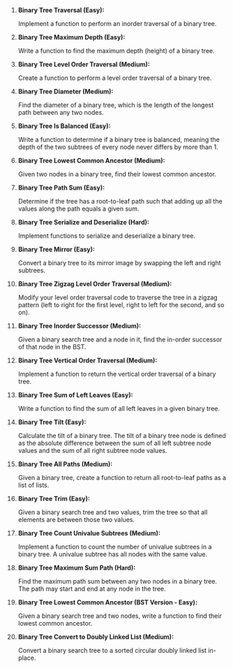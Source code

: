 1. **Binary Tree Traversal (Easy):**
   
   Implement a function to perform an inorder traversal of a binary tree.

2. **Binary Tree Maximum Depth (Easy):**
   
   Write a function to find the maximum depth (height) of a binary tree.

3. **Binary Tree Level Order Traversal (Medium):**
   
   Create a function to perform a level order traversal of a binary tree.

4. **Binary Tree Diameter (Medium):**
   
   Find the diameter of a binary tree, which is the length of the longest path between any two nodes.

5. **Binary Tree Is Balanced (Easy):**
   
   Write a function to determine if a binary tree is balanced, meaning the depth of the two subtrees of every node never differs by more than 1.

6. **Binary Tree Lowest Common Ancestor (Medium):**
   
   Given two nodes in a binary tree, find their lowest common ancestor.

7. **Binary Tree Path Sum (Easy):**
   
   Determine if the tree has a root-to-leaf path such that adding up all the values along the path equals a given sum.

8. **Binary Tree Serialize and Deserialize (Hard):**
   
   Implement functions to serialize and deserialize a binary tree.

9. **Binary Tree Mirror (Easy):**
   
   Convert a binary tree to its mirror image by swapping the left and right subtrees.

10. **Binary Tree Zigzag Level Order Traversal (Medium):**
    
    Modify your level order traversal code to traverse the tree in a zigzag pattern (left to right for the first level, right to left for the second, and so on).

11. **Binary Tree Inorder Successor (Medium):**
    
    Given a binary search tree and a node in it, find the in-order successor of that node in the BST.

12. **Binary Tree Vertical Order Traversal (Medium):**
    
    Implement a function to return the vertical order traversal of a binary tree.

13. **Binary Tree Sum of Left Leaves (Easy):**
    
    Write a function to find the sum of all left leaves in a given binary tree.

14. **Binary Tree Tilt (Easy):**
    
    Calculate the tilt of a binary tree. The tilt of a binary tree node is defined as the absolute difference between the sum of all left subtree node values and the sum of all right subtree node values.


15. **Binary Tree All Paths (Medium):**
    
    Given a binary tree, create a function to return all root-to-leaf paths as a list of lists.

16. **Binary Tree Trim (Easy):**
    
    Given a binary search tree and two values, trim the tree so that all elements are between those two values.

17. **Binary Tree Count Univalue Subtrees (Medium):**
    
    Implement a function to count the number of univalue subtrees in a binary tree. A univalue subtree has all nodes with the same value.


18. **Binary Tree Maximum Sum Path (Hard):**
    
    Find the maximum path sum between any two nodes in a binary tree. The path may start and end at any node in the tree.


19. **Binary Tree Lowest Common Ancestor (BST Version - Easy):**
    
    Given a binary search tree and two nodes, write a function to find their lowest common ancestor.

20. **Binary Tree Convert to Doubly Linked List (Medium):**
    
    Convert a binary search tree to a sorted circular doubly linked list in-place.
